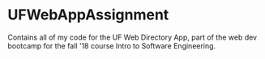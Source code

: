 # UFWebAppAssignment
Contains all of my code for the UF Web Directory App, part of the web dev bootcamp for the fall '18 course Intro to Software Engineering.
